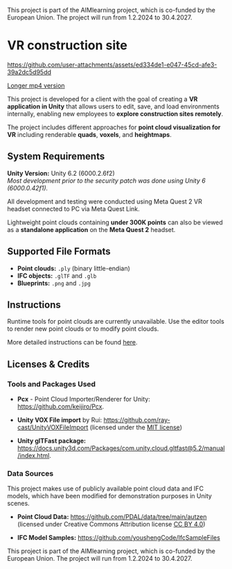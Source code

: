 This project is part of the AIMlearning project, which is co-funded by the European Union. The project will run from 1.2.2024 to 30.4.2027.

VR construction site
============

https://github.com/user-attachments/assets/ed334de1-e047-45cd-afe3-39a2dc5d95dd



[Longer mp4 version]

This project is developed for a client with the goal of creating a **VR application in Unity** that allows users to edit, save, and load environments internally, enabling new employees to **explore construction sites remotely**.

The project includes different approaches for **point cloud visualization for VR** including renderable **quads**, **voxels**, and **heightmaps**.

System Requirements
-------------------

**Unity Version:** Unity 6.2 (6000.2.6f2)  <br />
*Most development prior to the security patch was done using Unity 6 (6000.0.42f1).*

All development and testing were conducted using Meta Quest 2 VR headset connected to PC via Meta Quest Link.

Lightweight point clouds containing **under 300K points** can also be viewed as a **standalone application** on the **Meta Quest 2** headset.

Supported File Formats
----------------------

- **Point clouds:** `.ply` (binary little-endian)
- **IFC objects:** `.glTF` and `.glb`
- **Blueprints:** `.png` and `.jpg`

Instructions
------------

Runtime tools for point clouds are currently unavailable. Use the editor tools to render new point clouds or to modify point clouds.

More detailed instructions can be found [here].

Licenses & Credits
------------------

### Tools and Packages Used
- **Pcx** - Point Cloud Importer/Renderer for Unity: https://github.com/keijiro/Pcx.

- **Unity VOX File import** by Rui: https://github.com/ray-cast/UnityVOXFileImport (licensed under the [MIT license])

- **Unity glTFast package:** https://docs.unity3d.com/Packages/com.unity.cloud.gltfast@5.2/manual/index.html.

### Data Sources
This project makes use of publicly available point cloud data and IFC models, which have been modified for demonstration purposes in Unity scenes.

- **Point Cloud Data:** https://github.com/PDAL/data/tree/main/autzen (licensed under Creative Commons Attribution license [CC BY 4.0])

- **IFC Model Samples:** https://github.com/youshengCode/IfcSampleFiles

[CC BY 4.0]: https://creativecommons.org/licenses/by/4.0/
[MIT license]: .//MIT_LICENSE.txt
[here]: .//INSTRUCTIONS.md
[Longer mp4 version]: /Videos/DemoVideo.mp4

This project is part of the AIMlearning project, which is co-funded by the European Union. The project will run from 1.2.2024 to 30.4.2027.
